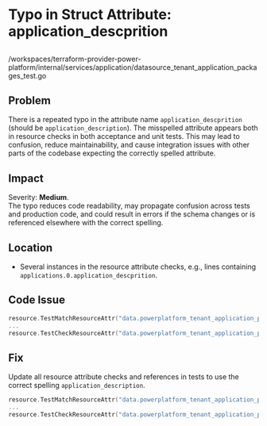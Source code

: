 # Typo in Struct Attribute: application_descprition

##

/workspaces/terraform-provider-power-platform/internal/services/application/datasource_tenant_application_packages_test.go

## Problem

There is a repeated typo in the attribute name `application_descprition` (should be `application_description`). The misspelled attribute appears both in resource checks in both acceptance and unit tests. This may lead to confusion, reduce maintainability, and cause integration issues with other parts of the codebase expecting the correctly spelled attribute.

## Impact

Severity: **Medium**.  
The typo reduces code readability, may propagate confusion across tests and production code, and could result in errors if the schema changes or is referenced elsewhere with the correct spelling.

## Location

- Several instances in the resource attribute checks, e.g., lines containing `applications.0.application_descprition`.

## Code Issue

```go
resource.TestMatchResourceAttr("data.powerplatform_tenant_application_packages.all_applications", "applications.0.application_descprition", regexp.MustCompile(helpers.StringRegex))
...
resource.TestCheckResourceAttr("data.powerplatform_tenant_application_packages.all_applications", "applications.0.application_descprition", "An easier way to get and manage approvals.")
```

## Fix

Update all resource attribute checks and references in tests to use the correct spelling `application_description`.

```go
resource.TestMatchResourceAttr("data.powerplatform_tenant_application_packages.all_applications", "applications.0.application_description", regexp.MustCompile(helpers.StringRegex))
...
resource.TestCheckResourceAttr("data.powerplatform_tenant_application_packages.all_applications", "applications.0.application_description", "An easier way to get and manage approvals.")
```
